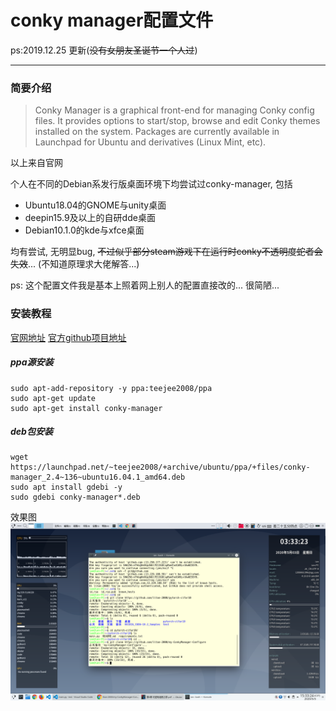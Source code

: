 # conky manager配置文件

ps:2019.12.25 更新(~~没有女朋友圣诞节一个人过~~)

***

### 简要介绍

> Conky Manager is a graphical front-end for managing Conky config files. It provides options to start/stop, browse and edit Conky themes installed on the system. Packages are currently available in Launchpad for Ubuntu and derivatives (Linux Mint, etc).

以上来自官网


个人在不同的Debian系发行版桌面环境下均尝试过conky-manager, 包括

+ Ubuntu18.04的GNOME与unity桌面
+ deepin15.9及以上的自研dde桌面
+ Debian10.1.0的kde与xfce桌面
  
均有尝试, 无明显bug, ~~不过似乎部分steam游戏下在运行时conky不透明度蛇者会失效~~...
(不知道原理求大佬解答...)


ps: 这个配置文件我是基本上照着网上别人的配置直接改的...
很简陋...

### 安装教程
[官网地址](https://teejeetech.in/conky-manager/)
[官方github项目地址](https://github.com/teejee2008/conky-manager)

##### ppa源安装
``` shell
sudo apt-add-repository -y ppa:teejee2008/ppa
sudo apt-get update
sudo apt-get install conky-manager
```

##### deb包安装
```shell
wget https://launchpad.net/~teejee2008/+archive/ubuntu/ppa/+files/conky-manager_2.4~136~ubuntu16.04.1_amd64.deb
sudo apt install gdebi -y
sudo gdebi conky-manager*.deb
```

效果图
![Debian10+kde效果图1](example/ex2.png)
